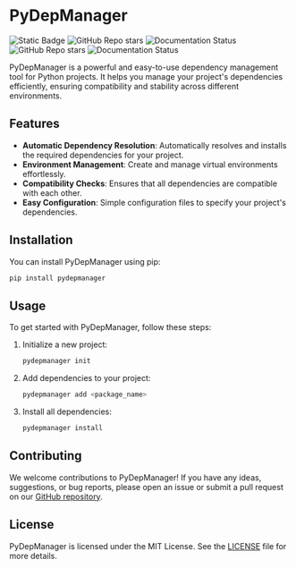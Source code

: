 # PyDepManager

![Static Badge](https://img.shields.io/badge/bioinformatics-PyHLicorn-green?link=https://academic.oup.com/bioinformatics)
![GitHub Repo stars](https://img.shields.io/github/stars/AbuAwadM/PyDepManager?style=social)
![Documentation Status](https://readthedocs.org/projects/pydepmanager/badge/?version=latest)
![GitHub Repo stars](https://img.shields.io/github/stars/awad/PyDepManager?style=social)
![Documentation Status](https://readthedocs.org/projects/pydepmanager/badge/?version=latest)


PyDepManager is a powerful and easy-to-use dependency management tool for Python projects. It helps you manage your project's dependencies efficiently, ensuring compatibility and stability across different environments.

## Features

- **Automatic Dependency Resolution**: Automatically resolves and installs the required dependencies for your project.
- **Environment Management**: Create and manage virtual environments effortlessly.
- **Compatibility Checks**: Ensures that all dependencies are compatible with each other.
- **Easy Configuration**: Simple configuration files to specify your project's dependencies.

## Installation

You can install PyDepManager using pip:

```bash
pip install pydepmanager
```

## Usage

To get started with PyDepManager, follow these steps:

1. Initialize a new project:

    ```bash
    pydepmanager init
    ```

2. Add dependencies to your project:

    ```bash
    pydepmanager add <package_name>
    ```

3. Install all dependencies:

    ```bash
    pydepmanager install
    ```

## Contributing

We welcome contributions to PyDepManager! If you have any ideas, suggestions, or bug reports, please open an issue or submit a pull request on our [GitHub repository](https://github.com/awad/PyDepManager).

## License

PyDepManager is licensed under the MIT License. See the [LICENSE](https://github.com/awad/PyDepManager/blob/main/LICENSE) file for more details.






